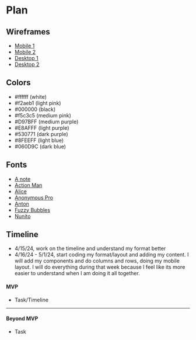 # Plan

## Wireframes
* [Mobile 1](mobile1.png)
* [Mobile 2](mobile2.png)
* [Desktop 1](pc1.png)
* [Desktop 2](pc2.png)

## Colors
* #ffffff (white)
* #f2aeb1 (light pink)
* #000000 (black)
* #f5c3c5 (medium pink)
* #D97BFF (medium purple)
* #E8AFFF (light purple)
* #530771 (dark purple)
* #8FEEFF (light blue)
* #060D9C (dark blue)

## Fonts
* [A note](https://www.fontpair.co/fonts/anote)
* [Action Man](https://www.fontpair.co/fonts/actionman)
* [Alice](https://www.fontpair.co/fonts/alice)
* [Anonymous Pro](https://www.fontpair.co/fonts/anonymouspro)
* [Anton](https://www.fontpair.co/fonts/anton)
* [Fuzzy Bubbles](https://www.fontpair.co/fonts/fuzzybubbles)
* [Nunito](https://www.fontpair.co/fonts/nunito)

## Timeline
* 4/15/24, work on the timeline and understand my format better
* 4/16/24 - 5/1/24, start coding my format/layout and adding my content. I will add my components and do columns and rows, doing my mobile layout. I will do everything during that week because I feel like its more easier to understand when I am doing it all together.
#### MVP

* Task/Timeline

---

#### Beyond MVP

* Task
